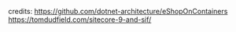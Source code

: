 ﻿








credits:
https://github.com/dotnet-architecture/eShopOnContainers
https://tomdudfield.com/sitecore-9-and-sif/